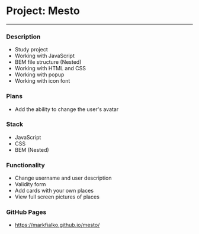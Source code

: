 # Project: Mesto
___
### Description

* Study project
* Working with JavaScript
* BEM file structure (Nested)
* Working with HTML and CSS
* Working with popup
* Working with icon font

### Plans

* Add the ability to change the user's avatar

### Stack

* JavaScript
* CSS
* BEM (Nested)

### Functionality

* Change username and user description
* Validity form
* Add cards with your own places
* View full screen pictures of places

### GitHub Pages

* https://markfialko.github.io/mesto/
